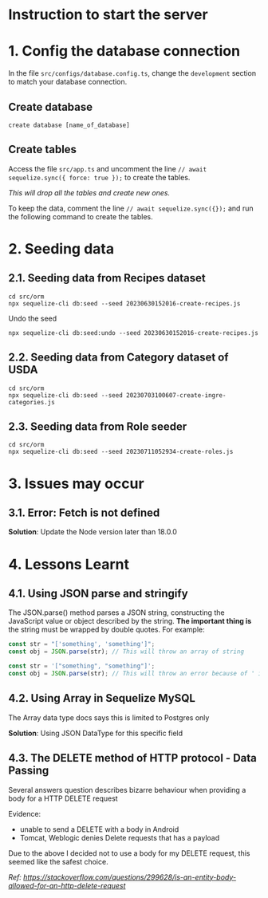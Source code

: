 # Instruction to start the server

# 1. Config the database connection

In the file `src/configs/database.config.ts`, change the `development` section to match your database connection.

## Create database

```
create database [name_of_database]
```

## Create tables

Access the file `src/app.ts` and uncomment the line `// await sequelize.sync({ force: true });` to create the tables.

_This will drop all the tables and create new ones._

To keep the data, comment the line `// await sequelize.sync({});` and run the following command to create the tables.

# 2. Seeding data

## 2.1. Seeding data from Recipes dataset

```
cd src/orm
npx sequelize-cli db:seed --seed 20230630152016-create-recipes.js
```

Undo the seed

```
npx sequelize-cli db:seed:undo --seed 20230630152016-create-recipes.js
```

## 2.2. Seeding data from Category dataset of USDA

```
cd src/orm
npx sequelize-cli db:seed --seed 20230703100607-create-ingre-categories.js
```

## 2.3. Seeding data from Role seeder

```
cd src/orm
npx sequelize-cli db:seed --seed 20230711052934-create-roles.js
```

# 3. Issues may occur

## 3.1. Error: Fetch is not defined

**Solution**: Update the Node version later than 18.0.0

# 4. Lessons Learnt

## 4.1. Using JSON parse and stringify

The JSON.parse() method parses a JSON string, constructing the JavaScript value or object described by the string. **The important thing is** the string must be wrapped by double quotes. For example:

```typescript
const str = "['something', 'something']";
const obj = JSON.parse(str); // This will throw an array of string
```

```typescript
const str = '["something", "something"]';
const obj = JSON.parse(str); // This will throw an error because of ' instead of "
```

## 4.2. Using Array in Sequelize MySQL
The Array data type docs says this is limited to Postgres only
 
**Solution**: Using JSON DataType for this specific field

## 4.3. The DELETE method of HTTP protocol - Data Passing
Several answers question describes bizarre behaviour when providing a body for a HTTP DELETE request

Evidence: 
- unable to send a DELETE with a body in Android
- Tomcat, Weblogic denies Delete requests that has a payload

Due to the above I decided not to use a body for my DELETE request, this seemed like the safest choice.

*Ref: https://stackoverflow.com/questions/299628/is-an-entity-body-allowed-for-an-http-delete-request*
